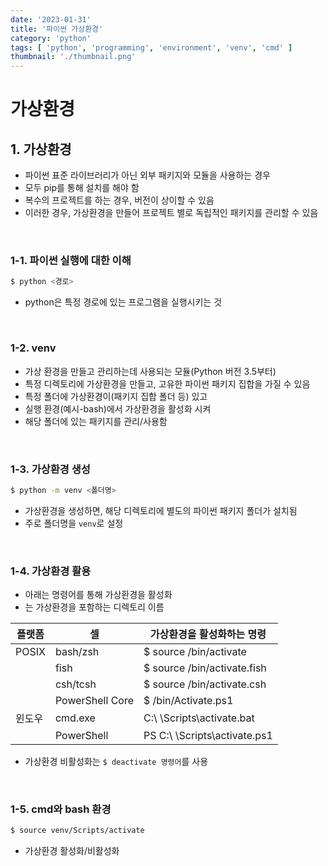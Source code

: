 ```yaml
---
date: '2023-01-31'
title: '파이썬 가상환경'
category: 'python'
tags: [ 'python', 'programming', 'environment', 'venv', 'cmd' ]
thumbnail: './thumbnail.png'
---
```


# 가상환경

## 1. 가상환경

- 파이썬 표준 라이브러리가 아닌 외부 패키지와 모듈을 사용하는 경우
- 모두 pip를 통해 설치를 해야 함
- 복수의 프로젝트를 하는 경우, 버전이 상이할 수 있음
- 이러한 경우, 가상환경을 만들어 프로젝트 별로 독립적인 패키지를 관리할 수 있음

<br>

### 1-1. 파이썬 실행에 대한 이해

```bash
$ python <경로>
```

- python은 특정 경로에 있는 프로그램을 실행시키는 것

<br>

### 1-2. venv

- 가상 환경을 만들고 관리하는데 사용되는 모듈(Python 버전 3.5부터)
- 특정 디렉토리에 가상환경을 만들고, 고유한 파이썬 패키지 집합을 가질 수 있음
- 특정 폴더에 가상환경이(패키지 집합 폴더 등) 있고
- 실행 환경(예시-bash)에서 가상환경을 활성화 시켜
- 해당 폴더에 있는 패키지를 관리/사용함

<br>

### 1-3. 가상환경 생성

```bash
$ python -m venv <폴더명>
```

- 가상환경을 생성하면, 해당 디렉토리에 별도의 파이썬 패키지 폴더가 설치됨
- 주로 폴더명을 `venv`로 설정

<br>

### 1-4. 가상환경 활용

- 아래는 명령어를 통해 가상환경을 활성화
- <venv>는 가상환경을 포함하는 디렉토리 이름

| 플랫폼   | 셀               | 가상환경을 활성화하는 명령                     |
|-------|-----------------|------------------------------------|
| POSIX | bash/zsh        | $ source <venv>/bin/activate       |
|       | fish            | $ source <venv>/bin/activate.fish  |
|       | csh/tcsh        | $ source <venv>/bin/activate.csh   |
|       | PowerShell Core | $ <venv>/bin/Activate.ps1          |
| 윈도우   | cmd.exe         | C:\ <venv>\Scripts\activate.bat    |
|       | PowerShell      | PS C:\ <venv>\Scripts\activate.ps1 |

- 가상환경 비활성화는 `$ deactivate 명령어`를 사용

<br>

### 1-5. cmd와 bash 환경

```bash
$ source venv/Scripts/activate
```

- 가상환경 활성화/비활성화

[//]: # (---)

[//]: # ()

[//]: # (## Source)

[//]: # ()

[//]: # (- [<>]&#40;<>&#41;)

